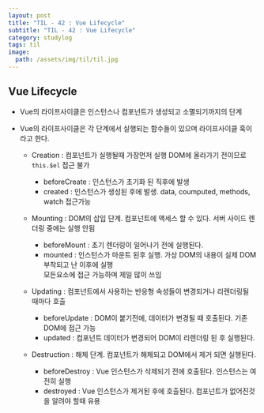 ```yaml
---
layout: post
title: "TIL - 42 : Vue Lifecycle"
subtitle: "TIL - 42 : Vue Lifecycle"
category: studylog
tags: til
image: 
  path: /assets/img/til/til.jpg
---
```


<!-- more -->

## Vue Lifecycle  

* Vue의 라이프사이클은 인스턴스나 컴포넌트가 생성되고 소멸되기까지의 단계  

* Vue의 라이프사이클은 각 단계에서 실행되는 함수들이 있으며 라이프사이클 훅이라고 한다.  
  
  * Creation : 컴포넌트가 실행될때 가장먼저 실행 DOM에 올라가기 전이므로 `this.$el` 접근 불가  
    * beforeCreate : 인스턴스가 초기화 된 직후에 발생  
    * created : 인스턴스가 생성된 후에 발생. data, coumputed, methods, watch 접근가능  

  * Mounting : DOM의 삽입 단계. 컴포넌트에 액세스 할 수 있다. 서버 사이드 렌더링 중에는 실행 안됨  
    * beforeMount : 초기 렌더링이 일어나기 전에 실행된다.  
    * mounted : 인스턴스가 마운트 된후 실행. 가상 DOM의 내용이 실제 DOM 부착되고 난 이후에 실행  
    모든요소에 접근 가능하며 제일 많이 쓰임  

  * Updating : 컴포넌트에서 사용하는 반응형 속성들이 변경되거나 리렌더링될 때마다 호출  
    * beforeUpdate : DOM이 붙기전에, 데이터가 변경될 때 호출된다. 기존 DOM에 접근 가능  
    * updated : 컴포넌트 데이터가 변경되어 DOM이 리렌더링 된 후 실행된다.  

  * Destruction : 해체 단계. 컴포넌트가 해체되고 DOM에서 제거 되면 실행된다.  
    * beforeDestroy : Vue 인스턴스가 삭제되기 전에 호출된다. 인스턴스는 여전히 실행  
    * destroyed : Vue 인스턴스가 제거된 후에 호출된다. 컴포넌트가 없어진것을 알려야 할때 유용  
  


